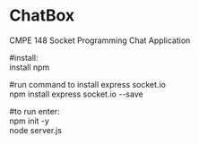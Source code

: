 # ChatBox
CMPE 148 Socket Programming Chat Application 

#install:  
install npm  

#run command to install express socket.io  
npm install express socket.io --save  

#to run enter:  
npm init -y  
node server.js
